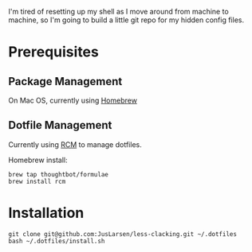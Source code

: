 I'm tired of resetting up my shell as I move around from machine to machine, so I'm going to build a little git repo for my hidden config files.  


# Prerequisites 

## Package Management
On Mac OS, currently using [Homebrew](https://brew.sh/)

## Dotfile Management

Currently using [RCM](https://github.com/thoughtbot/rcm) to manage dotfiles.

Homebrew install:
```
brew tap thoughtbot/formulae
brew install rcm
```

# Installation

```
git clone git@github.com:JusLarsen/less-clacking.git ~/.dotfiles
bash ~/.dotfiles/install.sh
```

